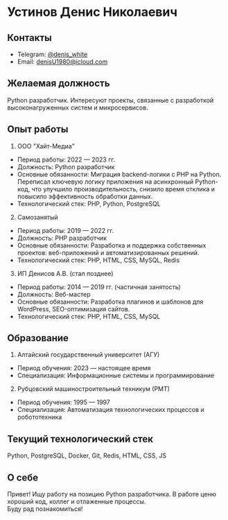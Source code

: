 # Устинов Денис Николаевич

## Контакты  
- Telegram: [@denis_white](https://t.me/denis_white)  
- Email: [denisU1980@icloud.com](mailto:denisU1980@icloud.com)  

## Желаемая должность  
Python разработчик. Интересуют проекты, связанные с разработкой высоконагруженных систем и микросервисов.

## Опыт работы

1. ООО "Хайт-Медиа"
 - Период работы: 2022 — 2023 гг.
 - Должность: Python разработчик  
 - Основные обязанности: Миграция backend-логики с PHP на Python. Переписал ключевую логику приложения на асинхронный Python-код, что улучшило производительность, снизило время отклика и повысило эффективность обработки данных.  
 - Технологический стек: PHP, Python, PostgreSQL  

2. Самозанятый
 - Период работы: 2019 — 2022 гг.
 - Должность: PHP разработчик  
 - Основные обязанности: Разработка и поддержка собственных проектов: веб-приложений и автоматизированных решений.  
 - Технологический стек: PHP, HTML, CSS, MySQL, Redis

3. ИП Денисов А.В. (стал позднее)
 - Период работы: 2014 — 2019 гг. (частичная занятость)
 - Должность: Веб-мастер  
 - Основные обязанности: Разработка плагинов и шаблонов для WordPress, SEO-оптимизация сайтов.  
 - Технологический стек: PHP, HTML, CSS, MySQL  

## Образование

1. Алтайский государственный университет (АГУ)  
 - Период обучения: 2023 — настоящее время  
 - Специализация: Информационные системы и программирование  

2. Рубцовский машиностроительный техникум (РМТ)  
 - Период обучения: 1995 — 1997  
 - Специализация: Автоматизация технологических процессов и робототехника  

## Текущий технологический стек  
Python, PostgreSQL, Docker, Git, Redis, HTML, CSS, JS

## О себе  
Привет! Ищу работу на позицию Python разработчика. В работе ценю хороший код, коллег и отлаженные процессы.  
Буду рад познакомиться!
